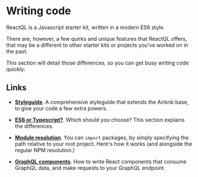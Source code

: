 # Writing code

ReactQL is a Javascript starter kit, written in a modern ES6 style.

There are, however, a few quirks and unique features that ReactQL offers, that may be a different to other starter kits or projects you've worked on in the past.

This section will detail those differences, so you can get busy writing code quickly:

## Links

* **[Styleguide](styleguide.md)**. A comprehensive styleguide that extends the Airbnb base, to give your code a few extra powers.

* **[ES6 or Typescript?](typescript.md)**. Which should you choose? This section explains the differences.

* **[Module resolution](modules.md)**. You can `import` packages, by simply specifying the path relative to your root project. Here's how it works (and alongside the regular NPM resolution.)

* **[GraphQL components](graphql.md)**. How to write React components that consume GraphQL data, and make requests to your GraphQL endpoint.
